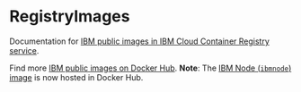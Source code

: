 # RegistryImages

Documentation for <a href="https://cloud.ibm.com/docs/services/Registry?topic=registry-public_images#public_images" rel="nofollow">IBM public images in IBM Cloud Container Registry service</a>.

Find more [IBM public images on Docker Hub](https://hub.docker.com/u/ibmcom/). **Note**: The [IBM Node (`ibmnode`) image](https://hub.docker.com/r/ibmcom/ibmnode/) is now hosted in Docker Hub.
